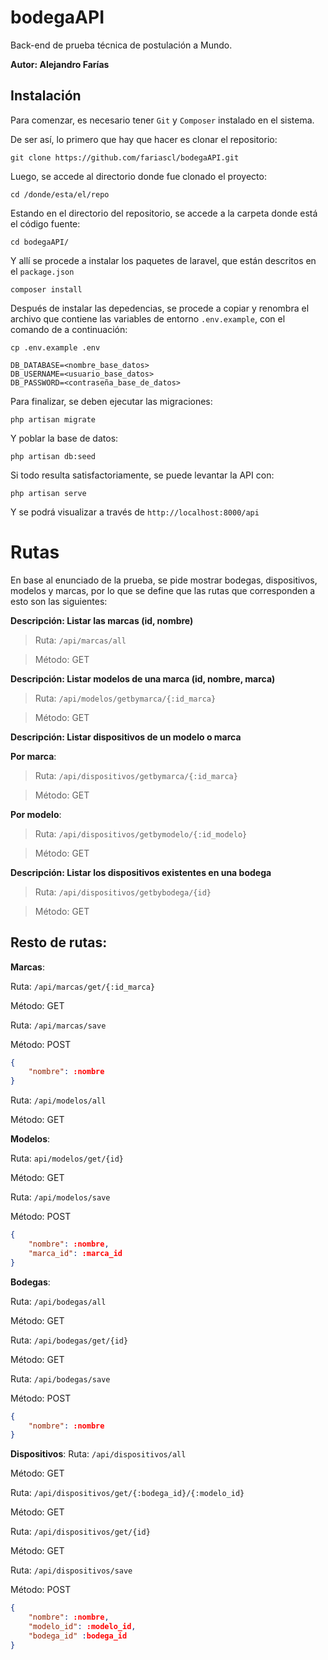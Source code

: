 # bodegaAPI
Back-end de prueba técnica de postulación a Mundo.

**Autor: Alejandro Farías**

## Instalación

Para comenzar, es necesario tener `Git` y `Composer` instalado en el sistema.

De ser así, lo primero que hay que hacer es clonar el repositorio:

`git clone https://github.com/fariascl/bodegaAPI.git`

Luego, se accede al directorio donde fue clonado el proyecto:

`cd /donde/esta/el/repo`

Estando en el directorio del repositorio, se accede a la carpeta donde está el código fuente:

`cd bodegaAPI/`

Y allí se procede a instalar los paquetes de laravel, que están descritos en el `package.json`

`composer install`

Después de instalar las depedencias, se procede a copiar y renombra el archivo que contiene las variables de entorno `.env.example`, con el comando de a continuación:

`cp .env.example .env`

```
DB_DATABASE=<nombre_base_datos>
DB_USERNAME=<usuario_base_datos>
DB_PASSWORD=<contraseña_base_de_datos>
```

Para finalizar, se deben ejecutar las migraciones:

`php artisan migrate`

Y poblar la base de datos:

`php artisan db:seed`

Si todo resulta satisfactoriamente, se puede levantar la API con:

`php artisan serve`

Y se podrá visualizar a través de `http://localhost:8000/api`

# Rutas

En base al enunciado de la prueba, se pide mostrar bodegas, dispositivos, modelos y marcas, por lo que se define que las rutas que corresponden a esto son las siguientes:

**Descripción: Listar las marcas (id, nombre)**

> Ruta: `/api/marcas/all`

> Método: GET


**Descripción: Listar modelos de una marca (id, nombre, marca)**

> Ruta: `/api/modelos/getbymarca/{:id_marca}`

> Método: GET


**Descripción: Listar dispositivos de un modelo o marca**

**Por marca**:

> Ruta: `/api/dispositivos/getbymarca/{:id_marca}`

> Método: GET


**Por modelo**:

> Ruta: `/api/dispositivos/getbymodelo/{:id_modelo}`

> Método: GET


**Descripción: Listar los dispositivos existentes en una bodega**

> Ruta: `/api/dispositivos/getbybodega/{id}`

> Método: GET


## Resto de rutas:

**Marcas**:

Ruta: `/api/marcas/get/{:id_marca}` 

Método: GET

Ruta: `/api/marcas/save`

Método: POST

``` json
{
    "nombre": :nombre
}
```

Ruta: `/api/modelos/all` 

Método: GET

**Modelos**:

Ruta: `api/modelos/get/{id}` 

Método: GET

Ruta: `/api/modelos/save`

Método: POST

``` json
{
    "nombre": :nombre,
    "marca_id": :marca_id
}
```

**Bodegas**:

Ruta: `/api/bodegas/all`

Método: GET

Ruta: `/api/bodegas/get/{id}`

Método: GET

Ruta: `/api/bodegas/save`

Método: POST

``` json
{
    "nombre": :nombre
}
```

**Dispositivos**:
Ruta: `/api/dispositivos/all`

Método: GET

Ruta: `/api/dispositivos/get/{:bodega_id}/{:modelo_id}`

Método: GET

Ruta: `/api/dispositivos/get/{id}` 

Método: GET

Ruta: `/api/dispositivos/save` 

Método: POST

``` json
{
    "nombre": :nombre,
    "modelo_id": :modelo_id,
    "bodega_id" :bodega_id
}
```
